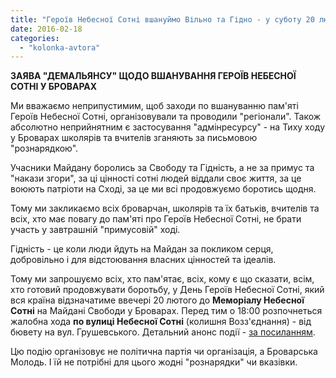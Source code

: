 ```yaml
---
title: "Героїв Небесної Сотні вшануймо Вільно та Гідно - у суботу 20 лютого о 18:00"
date: 2016-02-18
categories: 
  - "kolonka-avtora"
---
```


**ЗАЯВА "ДЕМАЛЬЯНСУ" ЩОДО ВШАНУВАННЯ ГЕРОЇВ НЕБЕСНОЇ СОТНІ У БРОВАРАХ**

Ми вважаємо неприпустимим, щоб заходи по вшануванню пам'яті Героїв Небесної Сотні, організовували та проводили "регіонали". Також абсолютно неприйнятним є застосування "адмінресурсу" - на Тиху ходу у Броварах школярів та вчителів зганяють за письмовою "рознарядкою".

Учасники Майдану боролись за Свободу та Гідність, а не за примус та "накази згори", за ці цінності сотні людей віддали своє життя, за це воюють патріоти на Сході, за це ми всі продовжуємо боротись щодня.

Тому ми закликаємо всіх броварчан, школярів та їх батьків, вчителів та всіх, хто має повагу до пам'яті про Героїв Небесної Сотні, не брати участь у завтрашній "примусовій" ході.

Гідність - це коли люди йдуть на Майдан за покликом серця, добровільно і для відстоювання власних цінностей та ідеалів.

Тому ми запрошуємо всіх, хто пам'ятає, всіх, кому є що сказати, всім, хто готовий продовжувати боротьбу, у День Героїв Небесної Сотні, який вся країна відзначатиме ввечері 20 лютого до **Меморіалу Небесної Сотні** на Майдані Свободи у Броварах. Перед тим о 18:00 розпочнеться жалобна хода **по вулиці Небесної Сотні** (колишня Возз'єднання) - від бювету на вул. Грушевського. Детальний анонс події - [за посиланням](https://mpz.brovary.org/zavtra-molod-vshanuye-pamyat-geroyiv-nebesnoyi-sotni-na-majdani-svobody/).

Цю подію організовує не політична партія чи організація, а Броварська Молодь. І їй не потрібні для цього жодні "рознарядки" чи вказівки.
